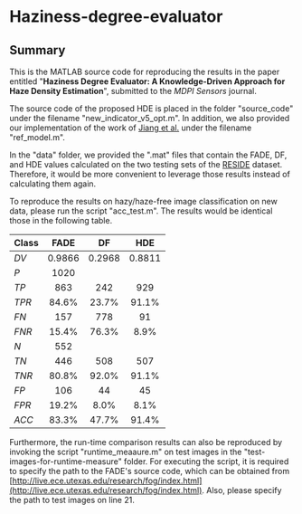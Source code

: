 # Haziness-degree-evaluator

## Summary
This is the MATLAB source code for reproducing the results in the paper entitled "**Haziness Degree Evaluator: A Knowledge-Driven Approach for Haze Density Estimation**", submitted to the *MDPI Sensors* journal.

The source code of the proposed HDE is placed in the folder "source_code" under the filename "new_indicator_v5_opt.m". In addition, we also provided our implementation of the work of [Jiang et al.](https://ieeexplore.ieee.org/document/7918592) under the filename "ref_model.m".

In the "data" folder, we provided the ".mat" files that contain the FADE, DF, and HDE values calculated on the two testing sets of the [RESIDE](https://sites.google.com/view/reside-dehaze-datasets/reside-standard?authuser=0) dataset. Therefore, it would be more convenient to leverage those results instead of calculating them again.

To reproduce the results on hazy/haze-free image classification on new data, please run the script "acc_test.m". The results would be identical those in the following table.

| **Class** | **FADE** | **DF** | **HDE** |
| --- | :---: | :---: | :---: |
| *DV* | 0.9866 | 0.2968 | 0.8811 |
| *P* | 1020 |
| *TP* | 863 | 242 | 929 |
| *TPR* | 84.6% | 23.7% | 91.1% |
| *FN* | 157 | 778 | 91 |
| *FNR* | 15.4% | 76.3% | 8.9% |
| *N* | 552 |
| *TN* | 446 | 508 | 507 |
| *TNR* | 80.8% | 92.0% | 91.1% |
| *FP* | 106 | 44 | 45 |
| *FPR* | 19.2% | 8.0% | 8.1% |
| *ACC* | 83.3% | 47.7% | 91.4% |

Furthermore, the run-time comparison results can also be reproduced by invoking the script "runtime_meaaure.m" on test images in the "test-images-for-runtime-measure" folder. For executing the script, it is required to specify the path to the FADE's source code, which can be obtained from [http://live.ece.utexas.edu/research/fog/index.html](http://live.ece.utexas.edu/research/fog/index.html). Also, please specify the path to test images on line 21.
